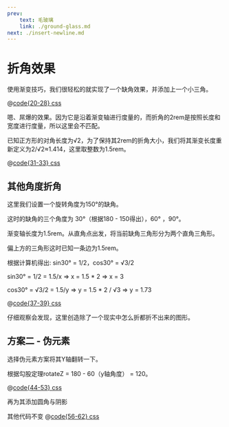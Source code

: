 ```yaml
---
prev: 
    text: 毛玻璃
    link: ./ground-glass.md
next: ./insert-newline.md
---
```


# 折角效果

使用渐变技巧，我们很轻松的就实现了一个缺角效果，并添加上一个小三角。

<css-folding-angle class="container" :style="{ 'margin': '1rem auto' }" />

@[code{20-28} css](../.vuepress/components/css-folding-angle.vue)

嗯、屌爆的效果。因为它是沿着渐变轴进行度量的，而折角的2rem是按照长度和宽度进行度量，所以这里会不匹配。

已知正方形的对角长度为√2，为了保持其2rem的折角大小，我们将其渐变长度重新定义为2/√2≈1.414，这里取整数为1.5rem。
<css-folding-angle class="container correct" :style="{ 'margin': '1rem auto' }" />

@[code{31-33} css](../.vuepress/components/css-folding-angle.vue)

## 其他角度折角
这里我们设置一个旋转角度为150°的缺角。

这时的缺角的三个角度为 30°（根据180 - 150得出），60° ，90°。

渐变轴长度为1.5rem。从直角点出发，将当前缺角三角形分为两个直角三角形。

偏上方的三角形这时已知一条边为1.5rem。

根据计算机得出: sin30° = 1/2，cos30° = √3/2

sin30° = 1/2 = 1.5/x => x = 1.5 * 2 => x = 3

cos30° = √3/2 = 1.5/y => y = 1.5 * 2 / √3 => y = 1.73

<css-folding-angle class="container angle150" :style="{ 'margin': '1rem auto' }" />

@[code{37-39} css](../.vuepress/components/css-folding-angle.vue)

仔细观察会发现，这里创造除了一个现实中怎么折都折不出来的图形。

## 方案二 - 伪元素

选择伪元素方案将其Y轴翻转一下。

根据勾股定理rotateZ = 180 - 60（y轴角度） = 120。
<css-folding-angle class="container angle150-before" :style="{ 'margin': '1rem auto' }" />

@[code{44-53} css](../.vuepress/components/css-folding-angle.vue)

再为其添加圆角与阴影
<css-folding-angle class="container angle150-before-level2" :style="{ 'margin': '1rem auto' }" />

其他代码不变
@[code{56-62} css](../.vuepress/components/css-folding-angle.vue)